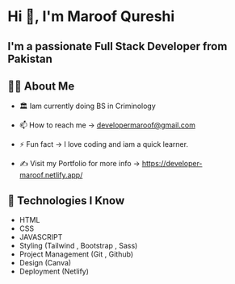 # Hi 👋, I'm Maroof Qureshi

## I'm a passionate Full Stack Developer from Pakistan

## 🙋‍♂️ About Me

- 🏛️ Iam currently doing BS in Criminology

- 📫 How to reach me -> developermaroof@gmail.com

- ⚡️ Fun fact -> I love coding and iam a quick learner.

- ✍️ Visit my Portfolio for more info -> https://developer-maroof.netlify.app/

## 🤖 Technologies I Know

- HTML
- CSS
- JAVASCRIPT
- Styling (Tailwind , Bootstrap , Sass)
- Project Management (Git , Github)
- Design (Canva)
- Deployment (Netlify)
